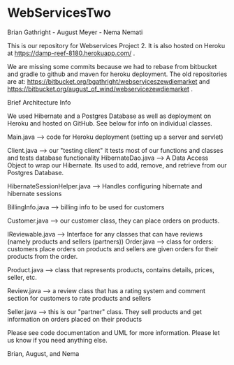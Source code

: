 # WebServicesTwo

Brian Gathright - August Meyer - Nema Nemati

This is our repository for Webservices Project 2. It is also hosted on Heroku at https://damp-reef-8180.herokuapp.com/ . 

We are missing some commits because we had to rebase from bitbucket and gradle to github and maven for heroku deployment. 
The old repositories are at: https://bitbucket.org/bgathright/webserviceszewdiemarket and https://bitbucket.org/august_of_wind/webservicezewdiemarket .

Brief Architecture Info

We used Hibernate and a Postgres Database as well as deployment on Heroku and hosted on GitHub. See below
for info on individual classes.

Main.java --> code for Heroku deployment (setting up a server and servlet)

<View Package>
Client.java --> our "testing client" it tests most of our functions and classes and tests database functionality

<Data Package>
HibernateDao.java --> A Data Access Object to wrap our Hibernate. Its used to add, remove, and retrieve from our Postgres Database. 

HibernateSessionHelper.java --> Handles configuring hibernate and hibernate sessions

<Model Package>
BillingInfo.java --> billing info to be used for customers

Customer.java --> our customer class, they can place orders on products.

IReviewable.java --> Interface for any classes that can have reviews (namely products and sellers (partners))
Order.java --> class for orders: customers place orders on products and sellers are given orders for their products from the order.

Product.java --> class that represents products, contains details, prices, seller, etc.

Review.java --> a review class that has a rating system and comment section for customers to rate products and sellers

Seller.java --> this is our "partner" class. They sell products and get information on orders placed on their products

Please see code documentation and UML for more information. Please let us know if you need anything else.

Brian, August, and Nema
